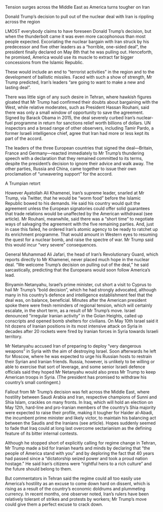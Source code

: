Tension surges across the Middle East as America turns tougher on Iran


Donald Trump’s decision to pull out of the nuclear deal with Iran is rippling across the region

LMOST everybody claims to have foreseen Donald Trump’s decision, but when the thunderbolt came it was even more cacophonous than most people expected. Excoriating the nuclear bargain with Iran struck by his predecessor and five other leaders as a “horrible, one-sided deal”, the president finally declared on May 8th that he was pulling out. Henceforth, he promised, America would use its muscle to extract far bigger concessions from the Islamic Republic.

These would include an end to “terrorist activities” in the region and to the development of ballistic missiles. Faced with such a show of strength, Mr Trump predicted, Iran’s leaders “are going to want to make a new and lasting deal”.

There was little sign of any such desire in Tehran, where hawkish figures gloated that Mr Trump had confirmed their doubts about bargaining with the West, while relative moderates, such as President Hassan Rouhani, said there was only a small window of opportunity to save the agreement. Signed by Barack Obama in 2015, the deal severely curbed Iran’s nuclear-fuel programme in return for sanctions relief worth billions of dollars. UN inspectors and a broad range of other observers, including Tamir Pardo, a former Israeli intelligence chief, agree that Iran had more or less kept its part of the accord.

The leaders of the three European countries that signed the deal—Britain, France and Germany—reacted immediately to Mr Trump’s thundering speech with a declaration that they remained committed to its terms, despite the president’s decision to ignore their advice and walk away. The other parties, Russia and China, came together to issue their own proclamation of “unwavering support” for the accord.

A Trumpian retort

However Ayatollah Ali Khamenei, Iran’s supreme leader, snarled at Mr Trump, via Twitter, that he would be “worm food” before the Islamic Republic bowed to his demands. He said his country would quit the agreement unless the European signatories could offer solid guarantees that trade relations would be unaffected by the American withdrawal (see article). Mr Rouhani, meanwhile, said there was a “short time” to negotiate ways of salvaging the agreement with the five remaining parties. And, just in case this failed, he ordered Iran’s atomic agency to be ready to ratchet up its enrichment programme. That would amount in Western eyes to resuming the quest for a nuclear bomb, and raise the spectre of war. Mr Trump said this would incur “very severe” consequences.

General Muhammad Ali Jafari, the head of Iran’s Revolutionary Guard, which reports directly to Mr Khamenei, never placed much hope in the nuclear deal. “We welcome Trump’s decision on pulling out of the deal,” he said sarcastically, predicting that the Europeans would soon follow America’s lead.

Binyamin Netanyahu, Israel’s prime minister, cut short a visit to Cyprus to hail Mr Trump’s “bold decision”, which he had strongly advocated, although many in his country’s defence and intelligence establishment feel that the deal was, on balance, beneficial. Minutes after the American president spoke there were fresh reminders of regional tension, which will certainly escalate, in the short term, as a result of Mr Trump’s move. Israel denounced “irregular Iranian activity” in the Golan Heights, called up conscripts and opened bomb shelters for civilians. On May 10th Israel said it hit dozens of Iranian positions in its most intensive attack on Syria in decades after 20 rockets were fired by Iranian forces in Syria towards Israeli territory.

Mr Netanyahu accused Iran of preparing to deploy “very dangerous weapons” in Syria with the aim of destroying Israel. Soon afterwards he left for Moscow, where he was expected to urge his Russian hosts to restrain their Syrian and Iranian friends. Russia, however, is unlikely to be willing or able to exercise that sort of leverage, and some senior Israeli defence officials said they hoped Mr Netanyahu would also press Mr Trump to keep American troops in Syria. (The president has promised to withdraw his country’s small contingent.)

Fallout from Mr Trump’s decision was felt across the Middle East, where hostility between Saudi Arabia and Iran, respective champions of Sunni and Shia Islam, crackles on many fronts. In Iraq, which will hold an election on May 12th, hard-line and pro-Iranian members of the country’s Shia majority were expected to raise their profile, making it tougher for Haider al-Abadi, the incumbent prime minister and likely victor, to maintain his balancing act between the Saudis and the Iranians (see article). Hopes suddenly seemed to fade that Iraq could at long last overcome sectarianism as the defining feature of its bitter internal contests.

Although he stopped short of explicitly calling for regime change in Tehran, Mr Trump made a bid for Iranian hearts and minds by declaring that “the people of America stand with you” and by deploring the fact that 40 years had passed since a “dictatorship seized power and took a proud nation hostage.” He said Iran’s citizens were “rightful heirs to a rich culture” and the future should belong to them.

But commentators in Tehran said the regime could all too easily use America’s hostility as an excuse to come down hard on dissent, which is rising as a result of the country’s economic doldrums and plummeting currency. In recent months, one observer noted, Iran’s rulers have been relatively tolerant of strikes and protests by workers; Mr Trump’s move could give them a perfect excuse to crack down.
